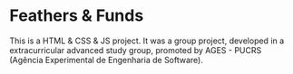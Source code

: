 # Feathers & Funds
This is a HTML & CSS & JS project. It was a group project, developed in a extracurricular advanced study group, promoted by AGES - PUCRS (Agência Experimental de Engenharia de Software). 
